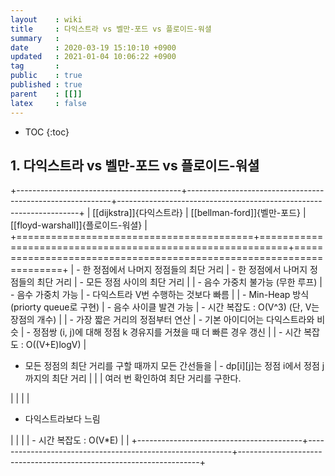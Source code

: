 ```yaml
---
layout    : wiki
title     : 다익스트라 vs 벨만-포드 vs 플로이드-워셜
summary   : 
date      : 2020-03-19 15:10:10 +0900
updated   : 2021-01-04 10:06:22 +0900
tag       : 
public    : true
published : true
parent    : [[]]
latex     : false
---
```

* TOC
{:toc}

## 1. 다익스트라 vs 벨만-포드 vs 플로이드-워셜

+-----------------------------------------+-----------------------------------------------------------+--------------------------------------------------------------------+
| [[dijkstra]]{다익스트라}                | [[bellman-ford]]{벨만-포드}                               | [[floyd-warshall]]{플로이드-워셜}                                  |
+=========================================+===========================================================+====================================================================+
| - 한 정점에서 나머지 정점들의 최단 거리 | - 한 정점에서 나머지 정점들의 최단 거리                   | - 모든 정점 사이의 최단 거리                                       |
| - 음수 가중치 불가능 (무한 루프)        | - 음수 가중치 가능                                        | - 다익스트라 V번 수행하는 것보다 빠름                              |
| - Min-Heap 방식(priorty queue로 구현)   | - 음수 사이클 발견 가능                                   | - 시간 복잡도 : O(V^3) (단, V는 장점의 개수)                       |
| - 가장 짧은 거리의 정점부터 연산        | - 기본 아이디어는 다익스트라와 비슷                       | - 정점쌍 (i, j)에 대해 정점 k 경유지를 거쳤을 때 더 빠른 경우 갱신 |
| - 시간 복잡도 : O((V+E)logV)            | <ul><li>모든 정점의 최단 거리를 구할 때까지 모든 간선들을 | - dp[i][j]는 정점 i에서 정점 j 까지의 최단 거리                    |
|                                         | 여러 번 확인하여 최단 거리를 구한다.</li></ul>            |                                                                    |
|                                         | <ul><li>다익스트라보다 느림</li></ul>                     |                                                                    |
|                                         | - 시간 복잡도 : O(V*E)                                    |                                                                    |
+-----------------------------------------+-----------------------------------------------------------+--------------------------------------------------------------------+
